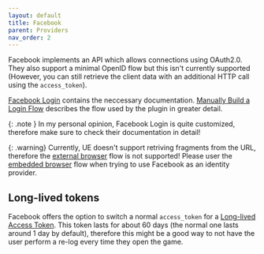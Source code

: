 ```yaml
---
layout: default
title: Facebook
parent: Providers
nav_order: 2
---
```


Facebook implements an API which allows connections using OAuth2.0. They also support a minimal OpenID flow but this isn't currently supported (However, you can still retrieve the client data with an additional HTTP call using the `access_token`).

[Facebook Login](https://developers.facebook.com/docs/facebook-login/overview) contains the neccessary documentation. [Manually Build a Login Flow](https://developers.facebook.com/docs/facebook-login/guides/advanced/manual-flow) describes the flow used by the plugin in greater detail. 

{: .note }
In my personal opinion, Facebook Login is quite customized, therefore make sure to check their documentation in detail!

{: .warning}
Currently, UE doesn't support retriving fragments from the URL, therefore the [external browser](../advanced/external_browser) flow is not supported! Please user the [embedded browser](../advanced/embedded_browser) flow when trying to use Facebook as an identity provider.

## Long-lived tokens

Facebook offers the option to switch a normal `access_token` for a [Long-lived Access Token](https://developers.facebook.com/docs/facebook-login/guides/access-tokens/get-long-lived). This token lasts for about 60 days (the normal one lasts around 1 day by default), therefore this might be a good way to not have the user perform a re-log every time they open the game.